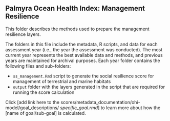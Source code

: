 ## Palmyra Ocean Health Index: Management Resilience

This folder describes the methods used to prepare the management resilience layers. 


The folders in this file include the metadata, R scripts, and data for each assessment year (i.e., the year the assessment was conducted). The most current year represents the best available data and methods, and previous years are maintained for archival purposes. Each year folder contains the following files and sub-folders:     

- `ss_management.Rmd` script to generate the social resilience score for management of terrestrial and marine habitats     
- `output` folder with the layers generated in the script that are required for running the score calculation       

Click [add link here to the scores/metadata_documentation/ohi-model/goal_descriptions/ *specific_goal.rmd*] to learn more about how the [name of goal/sub-goal] is calculated. 





